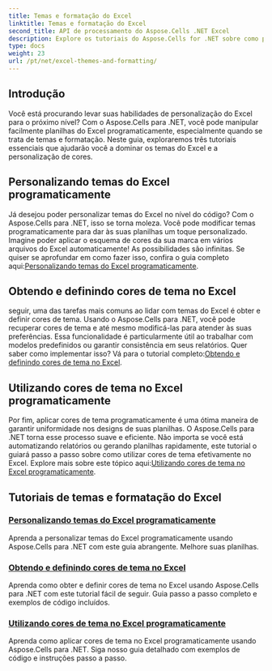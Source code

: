 ```yaml
---
title: Temas e formatação do Excel
linktitle: Temas e formatação do Excel
second_title: API de processamento do Aspose.Cells .NET Excel
description: Explore os tutoriais do Aspose.Cells for .NET sobre como personalizar temas do Excel, definir cores de tema e utilizar cores de tema programaticamente. Melhore suas habilidades no Excel.
type: docs
weight: 23
url: /pt/net/excel-themes-and-formatting/
---
```

## Introdução

Você está procurando levar suas habilidades de personalização do Excel para o próximo nível? Com o Aspose.Cells para .NET, você pode manipular facilmente planilhas do Excel programaticamente, especialmente quando se trata de temas e formatação. Neste guia, exploraremos três tutoriais essenciais que ajudarão você a dominar os temas do Excel e a personalização de cores.

## Personalizando temas do Excel programaticamente

 Já desejou poder personalizar temas do Excel no nível do código? Com o Aspose.Cells para .NET, isso se torna moleza. Você pode modificar temas programaticamente para dar às suas planilhas um toque personalizado. Imagine poder aplicar o esquema de cores da sua marca em vários arquivos do Excel automaticamente! As possibilidades são infinitas. Se quiser se aprofundar em como fazer isso, confira o guia completo aqui:[Personalizando temas do Excel programaticamente](./customizing-excel-themes/).

## Obtendo e definindo cores de tema no Excel

 seguir, uma das tarefas mais comuns ao lidar com temas do Excel é obter e definir cores de tema. Usando o Aspose.Cells para .NET, você pode recuperar cores de tema e até mesmo modificá-las para atender às suas preferências. Essa funcionalidade é particularmente útil ao trabalhar com modelos predefinidos ou garantir consistência em seus relatórios. Quer saber como implementar isso? Vá para o tutorial completo:[Obtendo e definindo cores de tema no Excel](./getting-and-setting-theme-colors/).

## Utilizando cores de tema no Excel programaticamente

 Por fim, aplicar cores de tema programaticamente é uma ótima maneira de garantir uniformidade nos designs de suas planilhas. O Aspose.Cells para .NET torna esse processo suave e eficiente. Não importa se você está automatizando relatórios ou gerando planilhas rapidamente, este tutorial o guiará passo a passo sobre como utilizar cores de tema efetivamente no Excel. Explore mais sobre este tópico aqui:[Utilizando cores de tema no Excel programaticamente](./utilizing-theme-colors/).

## Tutoriais de temas e formatação do Excel
### [Personalizando temas do Excel programaticamente](./customizing-excel-themes/)
Aprenda a personalizar temas do Excel programaticamente usando Aspose.Cells para .NET com este guia abrangente. Melhore suas planilhas.
### [Obtendo e definindo cores de tema no Excel](./getting-and-setting-theme-colors/)
Aprenda como obter e definir cores de tema no Excel usando Aspose.Cells para .NET com este tutorial fácil de seguir. Guia passo a passo completo e exemplos de código incluídos.
### [Utilizando cores de tema no Excel programaticamente](./utilizing-theme-colors/)
Aprenda como aplicar cores de tema no Excel programaticamente usando Aspose.Cells para .NET. Siga nosso guia detalhado com exemplos de código e instruções passo a passo.